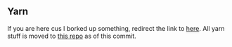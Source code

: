 ## Yarn
If you are here cus I borked up something, redirect the link to [here](https://github.com/MicherGit/Yarn-Trashcan). All yarn stuff is moved to [this repo](https://github.com/MicherGit/Yarn-Trashcan) as of this commit.
